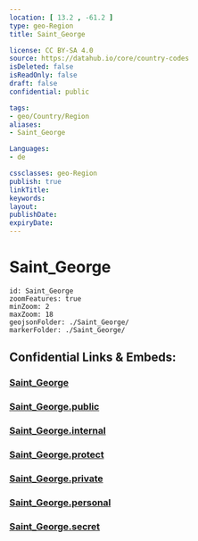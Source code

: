 ```yaml
---
location: [ 13.2 , -61.2 ] 
type: geo-Region
title: Saint_George

license: CC BY-SA 4.0
source: https://datahub.io/core/country-codes
isDeleted: false
isReadOnly: false
draft: false
confidential: public

tags:
- geo/Country/Region
aliases:
- Saint_George

Languages:
- de

cssclasses: geo-Region
publish: true
linkTitle: 
keywords: 
layout: 
publishDate: 
expiryDate: 
---
```


# Saint_George

```leaflet
id: Saint_George
zoomFeatures: true 
minZoom: 2 
maxZoom: 18
geojsonFolder: ./Saint_George/
markerFolder: ./Saint_George/
```


## Confidential Links & Embeds: 

### [Saint_George](/_Standards/Earth/Continent/America~Caribbean/Saint_Vincent_and_Grenadines/Counties/Saint_George.md) 

### [Saint_George.public](/_public/Earth/Continent/America~Caribbean/Saint_Vincent_and_Grenadines/Counties/Saint_George.public.md) 

### [Saint_George.internal](/_internal/Earth/Continent/America~Caribbean/Saint_Vincent_and_Grenadines/Counties/Saint_George.internal.md) 

### [Saint_George.protect](/_protect/Earth/Continent/America~Caribbean/Saint_Vincent_and_Grenadines/Counties/Saint_George.protect.md) 

### [Saint_George.private](/_private/Earth/Continent/America~Caribbean/Saint_Vincent_and_Grenadines/Counties/Saint_George.private.md) 

### [Saint_George.personal](/_personal/Earth/Continent/America~Caribbean/Saint_Vincent_and_Grenadines/Counties/Saint_George.personal.md) 

### [Saint_George.secret](/_secret/Earth/Continent/America~Caribbean/Saint_Vincent_and_Grenadines/Counties/Saint_George.secret.md)

